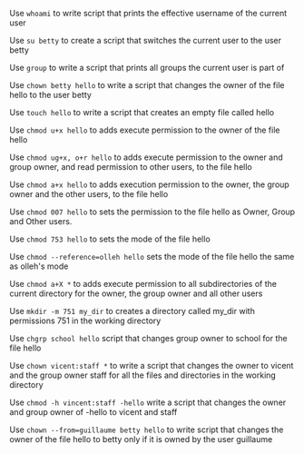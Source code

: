 Use `whoami` to write script that prints the effective username of the current user

Use `su betty` to create a script that switches the current user to the user betty

Use `group` to write a script that prints all groups the current user is part of

Use `chown betty hello` to write a script that changes the owner of the file hello to the user betty

Use `touch hello` to write a script that creates an empty file called hello

Use `chmod u+x hello` to adds execute permission to the owner of the file hello

Use `chmod ug+x, o+r hello` to adds execute permission to the owner and group owner, and read permission to other users, to the file hello

Use `chmod a+x hello` to adds execution permission to the owner, the group owner and the other users, to the file hello

Use `chmod 007 hello` to sets the permission to the file hello as Owner, Group and Other users.

Use `chmod 753 hello` to sets the mode of the file hello 

Use `chmod --reference=olleh hello` sets the mode of the file hello the same as olleh's mode

Use `chmod a+X *` to adds execute permission to all subdirectories of the current directory for the owner, the group owner and all other users

Use `mkdir -m 751 my_dir` to creates a directory called my_dir with permissions 751 in the working directory

Use `chgrp school hello` script that changes group owner to school for the file hello

Use `chown vicent:staff *` to write a script that changes the owner to vicent and the group owner staff for all the files and directories in the working directory

Use `chmod -h vincent:staff -hello` write a script that changes the owner and group owner of -hello to vicent and staff

Use `chown --from=guillaume betty hello` to write script that changes the owner of the file hello to betty only if it is owned by the user guillaume
